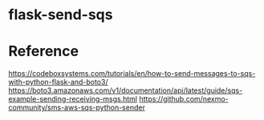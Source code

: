 # flask-send-sqs

# Reference
https://codeboxsystems.com/tutorials/en/how-to-send-messages-to-sqs-with-python-flask-and-boto3/
https://boto3.amazonaws.com/v1/documentation/api/latest/guide/sqs-example-sending-receiving-msgs.html
https://github.com/nexmo-community/sms-aws-sqs-python-sender